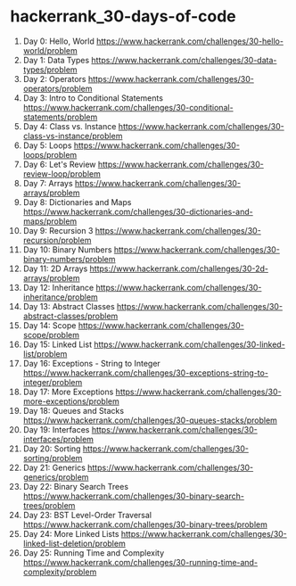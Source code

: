 # hackerrank_30-days-of-code

1. Day 0: Hello, World https://www.hackerrank.com/challenges/30-hello-world/problem 
2. Day 1: Data Types https://www.hackerrank.com/challenges/30-data-types/problem
3. Day 2: Operators https://www.hackerrank.com/challenges/30-operators/problem
4. Day 3: Intro to Conditional Statements https://www.hackerrank.com/challenges/30-conditional-statements/problem
5. Day 4: Class vs. Instance https://www.hackerrank.com/challenges/30-class-vs-instance/problem
6. Day 5: Loops https://www.hackerrank.com/challenges/30-loops/problem
7. Day 6: Let's Review https://www.hackerrank.com/challenges/30-review-loop/problem
8. Day 7: Arrays https://www.hackerrank.com/challenges/30-arrays/problem
9. Day 8: Dictionaries and Maps https://www.hackerrank.com/challenges/30-dictionaries-and-maps/problem
10. Day 9: Recursion 3 https://www.hackerrank.com/challenges/30-recursion/problem
11. Day 10: Binary Numbers https://www.hackerrank.com/challenges/30-binary-numbers/problem
12. Day 11: 2D Arrays https://www.hackerrank.com/challenges/30-2d-arrays/problem
13. Day 12: Inheritance https://www.hackerrank.com/challenges/30-inheritance/problem
14. Day 13: Abstract Classes https://www.hackerrank.com/challenges/30-abstract-classes/problem
15. Day 14: Scope https://www.hackerrank.com/challenges/30-scope/problem
16. Day 15: Linked List https://www.hackerrank.com/challenges/30-linked-list/problem
17. Day 16: Exceptions - String to Integer https://www.hackerrank.com/challenges/30-exceptions-string-to-integer/problem
18. Day 17: More Exceptions https://www.hackerrank.com/challenges/30-more-exceptions/problem
19. Day 18: Queues and Stacks https://www.hackerrank.com/challenges/30-queues-stacks/problem
20. Day 19: Interfaces https://www.hackerrank.com/challenges/30-interfaces/problem
21. Day 20: Sorting https://www.hackerrank.com/challenges/30-sorting/problem
22. Day 21: Generics https://www.hackerrank.com/challenges/30-generics/problem
23. Day 22: Binary Search Trees https://www.hackerrank.com/challenges/30-binary-search-trees/problem
24. Day 23: BST Level-Order Traversal https://www.hackerrank.com/challenges/30-binary-trees/problem
25. Day 24: More Linked Lists https://www.hackerrank.com/challenges/30-linked-list-deletion/problem
26. Day 25: Running Time and Complexity https://www.hackerrank.com/challenges/30-running-time-and-complexity/problem
